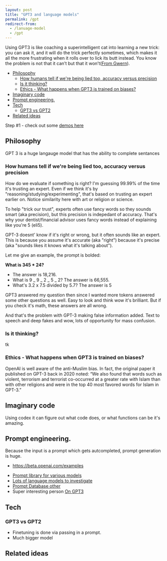 ```yaml
---
layout: post
title: "GPT3 and language models"
permalink: /gpt
redirect-from:
  - /lanuage-model
  - /gpt
---
```


Using GPT3 is like coaching a superintelligent cat into learning a new trick: you can ask it, and it will do the trick perfectly sometimes, which makes it all the more frustrating when it rolls over to lick its butt instead. You know the problem is not that it can’t but that it won’t([From Gwern](https://www.gwern.net/GPT-3)).

<!-- prettier-ignore-start -->
<!-- vim-markdown-toc GFM -->

- [Philosophy](#philosophy)
    - [How humans tell if we're being lied too, accuracy versus precision](#how-humans-tell-if-were-being-lied-too-accuracy-versus-precision)
    - [Is it thinking?](#is-it-thinking)
    - [Ethics - What happens when GPT3 is trained on biases?](#ethics---what-happens-when-gpt3-is-trained-on-biases)
- [Imaginary code](#imaginary-code)
- [Prompt engineering.](#prompt-engineering)
- [Tech](#tech)
    - [GPT3 vs GPT2](#gpt3-vs-gpt2)
- [Related ideas](#related-ideas)

<!-- vim-markdown-toc -->
<!-- prettier-ignore-end -->

Step #1 - check out some [demos here](https://herbertlui.net/9-examples-of-writing-with-openais-gpt-3-language-model/)

## Philosophy

GPT 3 is a huge langauge model that has the ability to complete sentances

### How humans tell if we're being lied too, accuracy versus precision

How do we evaluate if something is right? I'm guessing 99.99% of the time it's trusting an expert. Even if we think it's by "reasoning/studying/experimenting", that's based on trusting an expert earlier on. Notice similarity here with art or religion or science.

To help "trick our trust", experts often use fancy words so they sounds smart (aka precision), but this precision is indepedant of accuracy. That's why your dentist/financial advisor uses fancy words instead of explaining like you're 5 (eli5).

GPT-3 doesnt' know if it's right or wrong, but it often sounds like an expert. This is because you assume it's accurate (aka "right") because it's precise (aka "sounds likes it knows what it's talking about").

Let me give an example, the prompt is bolded:

**What is 345 \* 24?**

- The answer is 18,216.
- What is 9 _ 9 _ 2 _ 5 _ 2? The answer is 66,555.
- What's 3.2 x 7.5 divided by 5.7? The answer is 5

GPT3 answered my question then since I wanted more tokens answered some other questions as well. Easy to look and think wow it's brilliant. But if you check it's math, these answers are all wrong.

And that's the problem with GPT-3 making false information added. Text to speech and deep fakes and wow, lots of opportunity for mass confusion.

### Is it thinking?

tk

### Ethics - What happens when GPT3 is trained on biases?

OpenAI is well aware of the anti-Muslim bias. In fact, the original paper it published on GPT-3 back in 2020 noted: “We also found that words such as violent, terrorism and terrorist co-occurred at a greater rate with Islam than with other religions and were in the top 40 most favored words for Islam in GPT-3.”

## Imaginary code

Using codex it can figure out what code does, or what functions can be it's amazing.

## Prompt engineering.

Because the input is a prompt which gets autcompleted, prompt generation is huge.

- https://beta.openai.com/examples

* [Prompt library for various models](https://github.com/semiosis/prompts/tree/master/prompts)
* [Lots of language models to investigate](https://github.com/semiosis/pen.el/blob/master/docs/compatibility-and-interoperatbility.org)
* [Prompt Database other](https://gptprompts.org/prompts)
* Super interesting person [On GPT3](https://www.gwern.net/GPT-3)

## Tech

### GPT3 vs GPT2

- Finetuning is done via passing in a prompt.
- Much bigger model

## Related ideas
